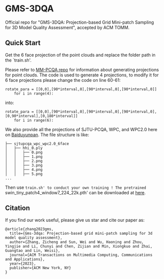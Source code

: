 # GMS-3DQA
Official repo for "GMS-3DQA: Projection-based Grid Mini-patch Sampling for 3D Model Quality Assessment", accepted by ACM TOMM.


## Quick Start

Get the 6 face projection of the point clouds and replace the folder path in the `train.sh'. 

Please refer to [MM-PCQA repo](https://github.com/zzc-1998/MM-PCQA/blob/main/utils/get_projections.py) for information about generating projections for point clouds. 
The code is used to generate 4 projections, to modify it for 6 face projections please change the code on line 60-61:
```
rotate_para = [[0,0],[90*interval,0],[90*interval,0],[90*interval,0]]
    for i in range(4):
```
into:
```
rotate_para = [[0,0],[90*interval,0],[90*interval,0],[90*interval,0],[0,90*interval],[0,180*interval]]
    for i in range(6):
```

We also provide all the projections of SJTU-PCQA, WPC, and WPC2.0 here on [Baiduyunpan](https://pan.baidu.com/s/1R_OrdH_90eGlXkNi5SpQ8A?pwd=rmec).
The file structure is like:

```
├── sjtupcqa_wpc_wpc2.0_6face
│   ├── hhi_0.ply
│   │   ├── 0.png
│   │   ├── 1.png
│   │   ├── 2.png
│   │   ├── 3.png
│   │   ├── 4.png
│   │   ├── 5.png
...
```

Then use `train.sh' to conduct your own training !
The pretrained `swin_tiny_patch4_window7_224_22k.pth' can be downloaded at [here](https://1drv.ms/u/s!AjaDoj_-yWgggttCGTboscTuOExeVQ?e=ECpGtR).
## Citation
If you find our work useful, please give us star and cite our paper as:
```
@article{zhang2023gms,
  title={Gms-3dqa: Projection-based grid mini-patch sampling for 3d model quality assessment},
  author={Zhang, Zicheng and Sun, Wei and Wu, Haoning and Zhou, Yingjie and Li, Chunyi and Chen, Zijian and Min, Xiongkuo and Zhai, Guangtao and Lin, Weisi},
  journal={ACM Transactions on Multimedia Computing, Communications and Applications},
  year={2023},
  publisher={ACM New York, NY}
}
```
